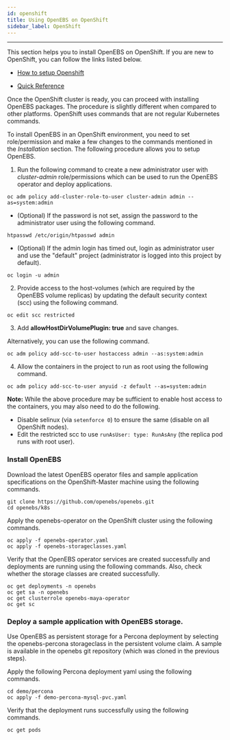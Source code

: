 ```yaml
---
id: openshift
title: Using OpenEBS on OpenShift
sidebar_label: OpenShift
---
```


------

This section helps you to install OpenEBS on OpenShift. If you are new to OpenShift, you can follow the links listed below.

* [How to setup Openshift](https://docs.openshift.com/enterprise/3.0/install_config/install/first_steps.html)

* [Quick Reference](https://github.com/openebs/openebs/blob/cfb97d2b407612ebdb8fd1eae48e28b6a3ad248f/k8s/openshift/byo/baremetal/README.md)

Once the OpenShift cluster is ready, you can proceed with installing OpenEBS packages. The procedure is slightly different when compared to other platforms. OpenShift uses commands that are not regular Kubernetes commands. 

To install OpenEBS in an OpenShift environment, you need to set role/permission and make a few changes to the commands mentioned in the *Installation* section. The following procedure allows you to setup OpenEBS.

1. Run the following command to create a new administrator user with *cluster-admin* role/permissions which can be used to run the OpenEBS operator and deploy applications.

```
oc adm policy add-cluster-role-to-user cluster-admin admin --as=system:admin
```

- (Optional) If the password is not set, assign the password to the administrator user using the following command.

```
htpasswd /etc/origin/htpasswd admin
```

- (Optional) If the admin login has timed out, login as administrator user and use the "default" project (administrator is logged into this project by default).

```
oc login -u admin
```

2. Provide access to the host-volumes (which are required by the OpenEBS volume replicas) by updating the default security context (scc) using the following command.

```
oc edit scc restricted
```

3. Add **allowHostDirVolumePlugin: true** and save changes.

Alternatively, you can use the following command.

```
oc adm policy add-scc-to-user hostaccess admin --as:system:admin
```

4. Allow the containers in the project to run as root using the following command.

  ```
  oc adm policy add-scc-to-user anyuid -z default --as=system:admin
  ```

**Note:** While the above procedure may be sufficient to enable host access to the containers, you may also need to do the following.

- Disable selinux (via `setenforce 0`) to ensure the same (disable on all OpenShift nodes).
- Edit the restricted scc to use `runAsUser: type: RunAsAny` (the replica pod runs with root user).

### Install OpenEBS

Download the latest OpenEBS operator files and sample application specifications on the OpenShift-Master machine using the following commands.

```
git clone https://github.com/openebs/openebs.git 
cd openebs/k8s
```

Apply the openebs-operator on the OpenShift cluster using the following commands.

```
oc apply -f openebs-operator.yaml 
oc apply -f openebs-storageclasses.yaml
```

Verify that the OpenEBS operator services are created successfully and deployments are running using the following commands. Also, check whether the storage classes are created successfully.

```
oc get deployments -n openebs
oc get sa -n openebs
oc get clusterrole openebs-maya-operator
oc get sc
```

### Deploy a sample application with OpenEBS storage.

Use OpenEBS as persistent storage for a Percona deployment by selecting the openebs-percona storageclass in the persistent volume claim. A sample is available in the openebs git repository (which was cloned in the previous steps).

Apply the following Percona deployment yaml using the following commands.

```
cd demo/percona 
oc apply -f demo-percona-mysql-pvc.yaml
```

Verify that the deployment runs successfully using the following commands.

```
oc get pods
```



<!-- Hotjar Tracking Code for https://docs.openebs.io -->
<script>
   (function(h,o,t,j,a,r){
       h.hj=h.hj||function(){(h.hj.q=h.hj.q||[]).push(arguments)};
       h._hjSettings={hjid:785693,hjsv:6};
       a=o.getElementsByTagName('head')[0];
       r=o.createElement('script');r.async=1;
       r.src=t+h._hjSettings.hjid+j+h._hjSettings.hjsv;
       a.appendChild(r);
   })(window,document,'https://static.hotjar.com/c/hotjar-','.js?sv=');
</script>
